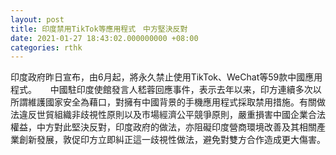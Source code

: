 ```yaml
---
layout: post
title: 印度禁用TikTok等應用程式　中方堅決反對
date: 2021-01-27 18:43:02.000000000 +08:00
categories: rthk
---
```


印度政府昨日宣布，由6月起，將永久禁止使用TikTok、WeChat等59款中國應用程式。
　
中國駐印度使館發言人嵇蓉回應事件，表示去年以来，印方連續多次以所謂維護國家安全為藉口，對擁有中國背景的手機應用程式採取禁用措施。有關做法違反世貿組織非歧視性原則以及市場經濟公平競爭原則，嚴重損害中國企業合法權益，中方對此堅決反對，印度政府的做法，亦阻礙印度營商環境改善及其相關產業創新發展，敦促印方立即糾正這一歧視性做法，避免對雙方合作造成更大傷害。
